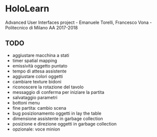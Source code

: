# HoloLearn
Advanced User Interfaces project - Emanuele Torelli, Francesco Vona - Politecnico di Milano AA 2017-2018

## TODO
- aggiustare macchina a stati
- timer spatial mapping
- emissività oggetto puntato
- tempo di attesa assistente
- aggiustare colori oggetti
- cambiare texture bidoni
- riconoscere la rotazione del tavolo
- messaggio di conferma per iniziare la partita
- salvataggio parametri
- bottoni menu
- fine partita: cambio scena
- bug posizionamento oggetti in lay the table
- dimensione assistente in garbage collection
- posizione e direzione oggetti in garbage collection
- opzionale: voce minion
